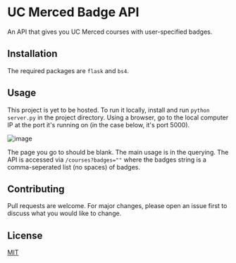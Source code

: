 # UC Merced Badge API
An API that gives you UC Merced courses with user-specified badges.

## Installation
The required packages are `flask` and `bs4`.

## Usage
This project is yet to be hosted. To run it locally, install and run `python server.py` in the project directory. Using a browser, go to the local computer IP at the port it's running on (in the case below, it's port 5000).

![image](https://user-images.githubusercontent.com/53013571/211162475-fa27a16f-a68d-477c-baf8-b3f2414e6add.png)

The page you go to should be blank. The main usage is in the querying. The API is accessed via `/courses?badges=""` where the badges string is a comma-seperated list (no spaces) of badges.

## Contributing
Pull requests are welcome. For major changes, please open an issue first to discuss what you would like to change.

## License
[MIT](https://choosealicense.com/licenses/mit/)
